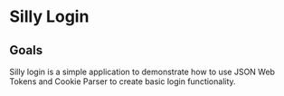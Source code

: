 # Silly Login
## Goals
Silly login is a simple application to demonstrate how to use JSON Web Tokens and Cookie Parser to create basic login functionality.
